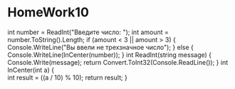 # HomeWork10
int number = ReadInt("Введите число: ");
int amount = number.ToString().Length;
if (amount < 3 || amount > 3)
{
 Console.WriteLine("Вы ввели не трехзначное число");
}
else
{
 Console.WriteLine(InCenter(number));
}
int ReadInt(string message)
{
 Console.Write(message);
 return Convert.ToInt32(Console.ReadLine());
}
int InCenter(int a)
{    
 int result = ((a / 10) % 10);
 return result;
}

